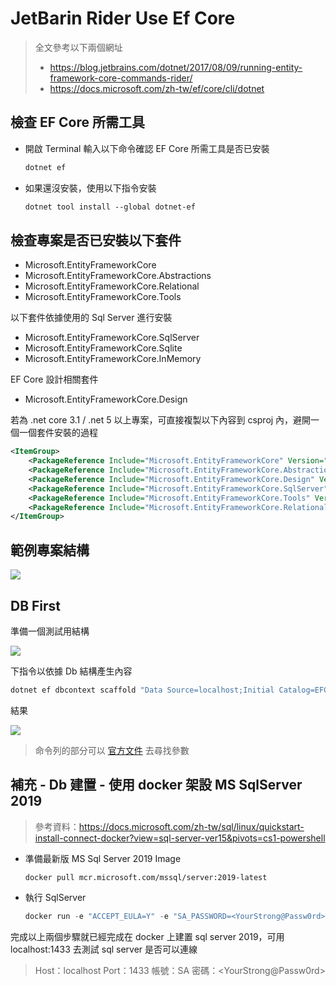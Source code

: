 # JetBarin Rider Use Ef Core

> 全文參考以下兩個網址
> * https://blog.jetbrains.com/dotnet/2017/08/09/running-entity-framework-core-commands-rider/
> * https://docs.microsoft.com/zh-tw/ef/core/cli/dotnet

## 檢查 EF Core 所需工具
* 開啟 Terminal 輸入以下命令確認 EF Core 所需工具是否已安裝

    ```cl
    dotnet ef
    ```
    
* 如果還沒安裝，使用以下指令安裝

    ```cl
    dotnet tool install --global dotnet-ef
    ```
    
## 檢查專案是否已安裝以下套件
* Microsoft.EntityFrameworkCore
* Microsoft.EntityFrameworkCore.Abstractions
* Microsoft.EntityFrameworkCore.Relational
* Microsoft.EntityFrameworkCore.Tools

以下套件依據使用的 Sql Server 進行安裝
* Microsoft.EntityFrameworkCore.SqlServer
* Microsoft.EntityFrameworkCore.Sqlite
* Microsoft.EntityFrameworkCore.InMemory

EF Core 設計相關套件
* Microsoft.EntityFrameworkCore.Design

若為 .net core 3.1 / .net 5 以上專案，可直接複製以下內容到 csproj 內，避開一個一個套件安裝的過程
```xml
<ItemGroup>
    <PackageReference Include="Microsoft.EntityFrameworkCore" Version="5.0.7" />
    <PackageReference Include="Microsoft.EntityFrameworkCore.Abstractions" Version="5.0.7" />
    <PackageReference Include="Microsoft.EntityFrameworkCore.Design" Version="5.0.7" />
    <PackageReference Include="Microsoft.EntityFrameworkCore.SqlServer" Version="5.0.7" />
    <PackageReference Include="Microsoft.EntityFrameworkCore.Tools" Version="5.0.7" />
    <PackageReference Include="Microsoft.EntityFrameworkCore.Relational" Version="5.0.7" />
</ItemGroup>
```

## 範例專案結構
![](https://i.imgur.com/Jb8VaAW.png)

## DB First
準備一個測試用結構

![](https://i.imgur.com/tHxKajW.png)

下指令以依據 Db 結構產生內容

```cl
dotnet ef dbcontext scaffold "Data Source=localhost;Initial Catalog=EFCoreSample;Persist Security Info=False;User ID=SA;Password=<YourStrong@Passw0rd>;Pooling=False;MultipleActiveResultSets=False;Encrypt=False;TrustServerCertificate=False" Microsoft.EntityFrameworkCore.SqlServer -c DbFirstContext
```

結果

![](https://i.imgur.com/rXb38yn.png)

> 命令列的部分可以 [官方文件](https://docs.microsoft.com/zh-tw/ef/core/cli/dotnet) 去尋找參數

## 補充 - Db 建置 - 使用 docker 架設 MS SqlServer 2019

> 參考資料：https://docs.microsoft.com/zh-tw/sql/linux/quickstart-install-connect-docker?view=sql-server-ver15&pivots=cs1-powershell

* 準備最新版 MS Sql Server 2019 Image

    ```cli
    docker pull mcr.microsoft.com/mssql/server:2019-latest
    ```
    
* 執行 SqlServer

    ```cl
    docker run -e "ACCEPT_EULA=Y" -e "SA_PASSWORD=<YourStrong@Passw0rd>" -p 1433:1433 --name sql1 -h sql1 -d mcr.microsoft.com/mssql/server:2019-latest
    ```

完成以上兩個步驟就已經完成在 docker 上建置 sql server 2019，可用 localhost:1433 去測試 sql server 是否可以連線

> Host：localhost
> Port：1433
> 帳號：SA
> 密碼：\<YourStrong@Passw0rd\>
